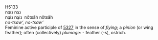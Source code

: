 <body>
  <p>H5133<br>  נצה    נוצה  <br> נוֹצָה  נוֹצָה  ‎  nôtsâh  nôtsâh  <br><i>no-tsaw‘,</i> <i>no-tsaw‘ </i><br>Feminine active participle of <a href="h5327.htm">5327</a> in the sense of <i>flying</i>; a <i>pinion</i> (or wing feather); often (collectively) <i>plumage: - </i>feather (-s), ostrich.<br></p>
 </body>